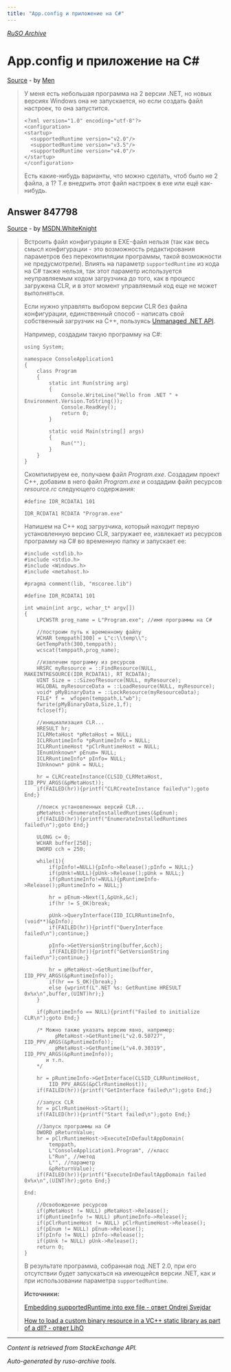 ```yaml
---
title: "App.config и приложение на C#"
---
```

<p><i><a href="https://github.com/MSDN-WhiteKnight/ruso-archive/">RuSO Archive</a></i></p>
<h1>App.config и приложение на C#</h1>
<p><a href="https://ru.stackoverflow.com/questions/823677/app-config-%d0%b8-%d0%bf%d1%80%d0%b8%d0%bb%d0%be%d0%b6%d0%b5%d0%bd%d0%b8%d0%b5-%d0%bd%d0%b0-c">Source</a> - by <a href="https://ru.stackoverflow.com/users/294648/men">Men</a></p>
<blockquote>
<p>У меня есть небольшая программа на 2 версии .NET, но новых версиях Windows  она не запускается, но если создать файл настроек, то она запустится.</p>

<pre><code>&lt;?xml version="1.0" encoding="utf-8"?&gt;
&lt;configuration&gt;
&lt;startup&gt;
  &lt;supportedRuntime version="v2.0"/&gt;
  &lt;supportedRuntime version="v3.5"/&gt;
  &lt;supportedRuntime version="v4.0"/&gt;
&lt;/startup&gt;
&lt;/configuration&gt;
</code></pre>

<p>Есть какие-нибудь варианты, что можно сделать, чтоб было не 2 файла, а 1? Т.е внедрить этот файл настроек в exe или ещё как-нибудь.</p>

</blockquote>
<h2>Answer 847798</h2>
<p><a href="https://ru.stackoverflow.com/a/847798/">Source</a> - by <a href="https://ru.stackoverflow.com/users/240512/msdn-whiteknight">MSDN.WhiteKnight</a></p>
<blockquote>
<p>Встроить файл конфигурации в EXE-файл нельзя (так как весь смысл конфигурации - это возможность редактирования параметров без перекомпиляции программы, такой возможности не предусмотрели). Влиять на параметр <code>supportedRuntime</code> из кода на C# также нельзя, так этот параметр используется неуправляемым кодом загрузчика до того, как в процесс загружена CLR, и в этот момент управляемый код еще не может выполняться.</p>

<p>Если нужно управлять выбором версии CLR без файла конфигурации, единственный способ - написать свой собственный загрузчик на С++, пользуясь <a href="https://docs.microsoft.com/en-us/dotnet/framework/unmanaged-api/index" rel="nofollow noreferrer">Unmanaged .NET API</a>.</p>

<p>Например, создадим такую программу на C#:</p>

<pre><code>using System;

namespace ConsoleApplication1
{
    class Program
    {
        static int Run(string arg)
        {
            Console.WriteLine("Hello from .NET " + Environment.Version.ToString());
            Console.ReadKey();
            return 0;
        }

        static void Main(string[] args)
        {
            Run("");
        }        
    }    
}
</code></pre>

<p>Скомпилируем ее, получаем файл <em>Program.exe</em>. Создадим проект С++, добавим в него файл <em>Program.exe</em> и создадим файл ресурсов <em>resource.rc</em> следующего содержания:</p>

<pre><code>#define IDR_RCDATA1 101

IDR_RCDATA1 RCDATA "Program.exe"
</code></pre>

<p>Напишем на С++ код загрузчика, который находит первую установленную версию CLR, загружает ее, извлекает из ресурсов программу на C# во временную папку и запускает ее:</p>

<pre><code>#include &lt;stdlib.h&gt;
#include &lt;stdio.h&gt;
#include &lt;Windows.h&gt;
#include &lt;metahost.h&gt;

#pragma comment(lib, "mscoree.lib")

#define IDR_RCDATA1 101

int wmain(int argc, wchar_t* argv[])
{
    LPCWSTR prog_name = L"Program.exe"; //имя программы на C#

    //построим путь к временному файлу  
    WCHAR temppath[300] = L"c:\\temp\\";
    GetTempPath(300,temppath);
    wcscat(temppath,prog_name); 

    //извлечем программу из ресурсов
    HRSRC myResource = ::FindResource(NULL, MAKEINTRESOURCE(IDR_RCDATA1), RT_RCDATA);
    UINT Size = ::SizeofResource(NULL, myResource);
    HGLOBAL myResourceData = ::LoadResource(NULL, myResource);
    void* pMyBinaryData = ::LockResource(myResourceData);
    FILE* f = _wfopen(temppath,L"wb");
    fwrite(pMyBinaryData,Size,1,f);
    fclose(f);

    //инициализация CLR...
    HRESULT hr;
    ICLRMetaHost *pMetaHost = NULL;
    ICLRRuntimeInfo *pRuntimeInfo = NULL;
    ICLRRuntimeHost *pClrRuntimeHost = NULL; 
    IEnumUnknown* pEnum= NULL;
    ICLRRuntimeInfo* pInfo= NULL;
    IUnknown* pUnk = NULL;

    hr = CLRCreateInstance(CLSID_CLRMetaHost, IID_PPV_ARGS(&amp;pMetaHost));
    if(FAILED(hr)){printf("CLRCreateInstance failed\n");goto End;}

    //поиск установленных версий CLR...
    pMetaHost-&gt;EnumerateInstalledRuntimes(&amp;pEnum);
    if(FAILED(hr)){printf("EnumerateInstalledRuntimes failed\n");goto End;}

    ULONG c= 0;
    WCHAR buffer[250];
    DWORD cch = 250;

    while(1){
        if(pInfo!=NULL){pInfo-&gt;Release();pInfo = NULL;}
        if(pUnk!=NULL){pUnk-&gt;Release();pUnk = NULL;}
        if(pRuntimeInfo!=NULL){pRuntimeInfo-&gt;Release();pRuntimeInfo = NULL;}        

        hr = pEnum-&gt;Next(1,&amp;pUnk,&amp;c);
        if(hr != S_OK)break;

        pUnk-&gt;QueryInterface(IID_ICLRRuntimeInfo, (void**)&amp;pInfo);
        if(FAILED(hr)){printf("QueryInterface failed\n");continue;}

        pInfo-&gt;GetVersionString(buffer,&amp;cch);
        if(FAILED(hr)){printf("GetVersionString failed\n");continue;}

        hr = pMetaHost-&gt;GetRuntime(buffer, IID_PPV_ARGS(&amp;pRuntimeInfo));
        if(hr == S_OK){break;}      
        else {wprintf(L".NET %s: GetRuntime HRESULT 0x%x\n",buffer,(UINT)hr);}
    }

    if(pRuntimeInfo == NULL){printf("Failed to initialize CLR\n");goto End;}

    /* Можно также указать версию явно, например:
          pMetaHost-&gt;GetRuntime(L"v2.0.50727", IID_PPV_ARGS(&amp;pRuntimeInfo));
          pMetaHost-&gt;GetRuntime(L"v4.0.30319", IID_PPV_ARGS(&amp;pRuntimeInfo));
       и т.п.
    */

    hr = pRuntimeInfo-&gt;GetInterface(CLSID_CLRRuntimeHost,
        IID_PPV_ARGS(&amp;pClrRuntimeHost));
    if(FAILED(hr)){printf("GetInterface failed\n");goto End;}

    //запуск CLR
    hr = pClrRuntimeHost-&gt;Start();
    if(FAILED(hr)){printf("Start failed\n");goto End;}

    //Запуск программы на C#
    DWORD pReturnValue;
    hr = pClrRuntimeHost-&gt;ExecuteInDefaultAppDomain(
        temppath,
        L"ConsoleApplication1.Program", //класс
        L"Run", //метод
        L"", //параметр
        &amp;pReturnValue);
    if(FAILED(hr)){printf("ExecuteInDefaultAppDomain failed 0x%x\n",(UINT)hr);goto End;}

End:

    //Освобождение ресурсов
    if(pMetaHost != NULL) pMetaHost-&gt;Release();
    if(pRuntimeInfo != NULL) pRuntimeInfo-&gt;Release();
    if(pClrRuntimeHost != NULL) pClrRuntimeHost-&gt;Release();
    if(pEnum != NULL) pEnum-&gt;Release();
    if(pInfo != NULL) pInfo-&gt;Release();
    if(pUnk != NULL) pUnk-&gt;Release();       
    return 0;
}
</code></pre>

<p>В результате программа, собранная под .NET 2.0, при его отсутствии будет запускаться на имеющейся версии .NET, как и при использовании параметра <code>supportedRuntime</code>.</p>

<p><strong>Источники:</strong></p>

<p><a href="https://stackoverflow.com/a/45056961/8674428">Embedding supportedRuntime into exe file - ответ Ondrej Svejdar</a></p>

<p><a href="https://stackoverflow.com/a/9240388/8674428">How to load a custom binary resource in a VC++ static library as part of a dll?
 - ответ LihO</a></p>

</blockquote>
<hr/>
<p><i>Content is retrieved from StackExchange API. </i></p>
<p><i>Auto-generated by ruso-archive tools. </i></p>
